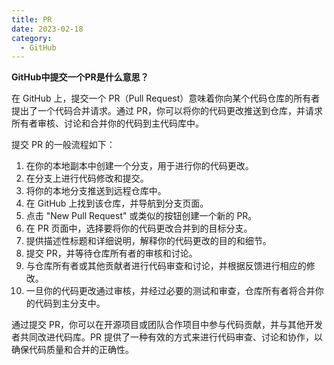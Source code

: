 ```yaml
---
title: PR
date: 2023-02-18
category:
  - GitHub
---
```


<!-- more -->


**GitHub中提交一个PR是什么意思？**

在 GitHub 上，提交一个 PR（Pull Request）意味着你向某个代码仓库的所有者提出了一个代码合并请求。通过 PR，你可以将你的代码更改推送到仓库，并请求所有者审核、讨论和合并你的代码到主代码库中。

提交 PR 的一般流程如下：

1. 在你的本地副本中创建一个分支，用于进行你的代码更改。
2. 在分支上进行代码修改和提交。
3. 将你的本地分支推送到远程仓库中。
4. 在 GitHub 上找到该仓库，并导航到分支页面。
5. 点击 "New Pull Request" 或类似的按钮创建一个新的 PR。
6. 在 PR 页面中，选择要将你的代码更改合并到的目标分支。
7. 提供描述性标题和详细说明，解释你的代码更改的目的和细节。
8. 提交 PR，并等待仓库所有者的审核和讨论。
9. 与仓库所有者或其他贡献者进行代码审查和讨论，并根据反馈进行相应的修改。
10. 一旦你的代码更改通过审核，并经过必要的测试和审查，仓库所有者将合并你的代码到主分支中。

通过提交 PR，你可以在开源项目或团队合作项目中参与代码贡献，并与其他开发者共同改进代码库。PR 提供了一种有效的方式来进行代码审查、讨论和协作，以确保代码质量和合并的正确性。
